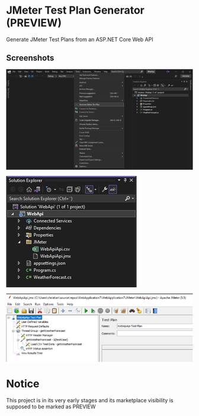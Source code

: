 # JMeter Test Plan Generator (PREVIEW)
Generate JMeter Test Plans from an ASP.NET Core Web API

## Screenshots

![](https://raw.githubusercontent.com/christianhelle/jmetercodegen/main/images/tools-menu.png)

![](https://raw.githubusercontent.com/christianhelle/jmetercodegen/main/images/jmeter-in-project.png)

![](https://raw.githubusercontent.com/christianhelle/jmetercodegen/main/images/jmeter-test-plan.png)

# Notice
This project is in its very early stages and its marketplace visibility is supposed to be marked as PREVIEW